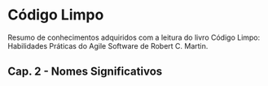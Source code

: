 # Código Limpo

Resumo de conhecimentos adquiridos com a leitura do livro Código Limpo: Habilidades Práticas do Agile Software de Robert C. Martin.

## Cap. 2 - Nomes Significativos
